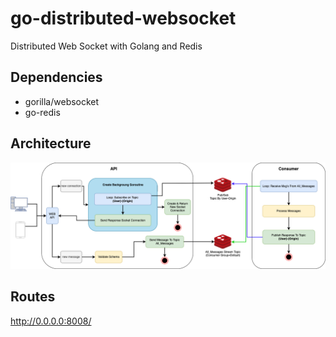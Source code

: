 # go-distributed-websocket
Distributed Web Socket with Golang and Redis

## Dependencies

- gorilla/websocket
- go-redis

## Architecture

![Flow](/assets/distributed-websocket.png)

## Routes

http://0.0.0.0:8008/
